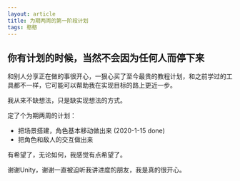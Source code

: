 ```yaml
---
layout: article
title: 为期两周的第一阶段计划
tags: 憨憨
---
```


## 你有计划的时候，当然不会因为任何人而停下来

和别人分享正在做的事很开心，一狠心买了至今最贵的教程计划，和之前学过的工具都不一样，它可能可以帮助我在实现目标的路上更近一步。

我从来不缺想法，只是缺实现想法的方式。

定了个为期两周的计划：

- 把场景搭建，角色基本移动做出来 (2020-1-15 done)
- 把角色和敌人的交互做出来

有希望了，无论如何，我感觉有点希望了。

谢谢Unity，谢谢一直被迫听我讲进度的朋友，我是真的很开心。